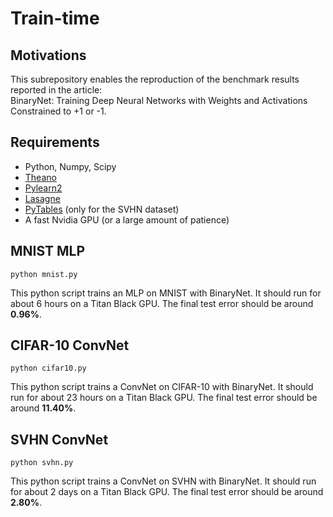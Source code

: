 # Train-time

## Motivations

This subrepository enables the reproduction of the benchmark results reported in the article:  
BinaryNet: Training Deep Neural Networks with Weights and Activations Constrained to +1 or -1.

## Requirements

* Python, Numpy, Scipy
* [Theano](http://deeplearning.net/software/theano/install.html)
* [Pylearn2](http://deeplearning.net/software/pylearn2/)
* [Lasagne](http://lasagne.readthedocs.org/en/latest/user/installation.html)
* [PyTables](http://www.pytables.org/usersguide/installation.html) (only for the SVHN dataset)
* A fast Nvidia GPU (or a large amount of patience)

## MNIST MLP

    python mnist.py
    
This python script trains an MLP on MNIST with BinaryNet.
It should run for about 6 hours on a Titan Black GPU.
The final test error should be around **0.96%**.

## CIFAR-10 ConvNet

    python cifar10.py
    
This python script trains a ConvNet on CIFAR-10 with BinaryNet.
It should run for about 23 hours on a Titan Black GPU.
The final test error should be around **11.40%**.

## SVHN ConvNet

    python svhn.py
    
This python script trains a ConvNet on SVHN with BinaryNet.
It should run for about 2 days on a Titan Black GPU.
The final test error should be around **2.80%**.
